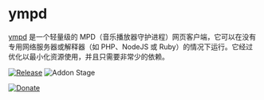 # ympd

[ympd](https://ympd.org/) 是一个轻量级的 MPD（音乐播放器守护进程）网页客户端，它可以在没有专用网络服务器或解释器（如 PHP、NodeJS 或 Ruby）的情况下运行。它经过优化以最小化资源使用，并且只需要非常少的依赖。

[![Release][release-badge]][release]
![Addon Stage][stage-badge]

[![Donate][donation-badge]][donation-url]


[stage-badge]: https://img.shields.io/badge/Addon%20stage-stable-green.svg

[release-badge]: https://img.shields.io/badge/version-v1.5.1-blue.svg
[release]: https://github.com/Poeschl-HomeAssistant-Addons/ympd/tree/v1.5.1

[donation-badge]: https://img.shields.io/badge/Buy%20me%20a%20coffee-%23d32f2f?logo=buy-me-a-coffee&style=for-the-badge&logoColor=white
[donation-url]: https://www.buymeacoffee.com/Poeschl